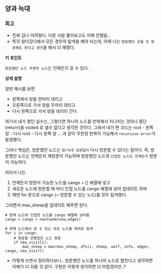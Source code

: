 ## 양과 늑대


### 회고
- 진짜 겁나 어려웠다. 다른 사람 풀이보고도 이해 안됐음.. 
- 특히 왔다갔다해서 모든 경우의 탐색을 해야 되는데, 이때 나는 `방문했던 곳을 또 방문해도 된다고 생각`을 해서 더 헤맸다. 


**키 포인트**


`방문했던 노드 주변의 노드`는 언제든지 갈 수 있다.


**상세 설명**


일번 예시를 보면 
- 왼쪽에서 양을 한마리 데리고
- 오른쪽으로 가서 양을 두마리 데리고
- 다시 왼쪽으로 가서 양을 데리러 간다.


여기서 내가 했던 실수는, 그렇다면 하나의 노드를 반복해서 지나치는 것이니 중단 (return)을 visited 로 셀수 없다고 생각한 것이다. 
그래서 내가 짠 코드는 root - 왼쪽 양 - 다시 root - 다시 왼쪽 양 ... 과 같이 무한정 반복이 가능해서 `recursive error`가 발생했다. 


그러나 핵심은, 방문했던 노드는 `양/늑대 상관없이` 다시 방문할 수 있다는 점이다. 즉, 방문했던 노드는 언제든지 재방문이 가능하며 방문했던 노드와 `인접한 노드도 언제든지` 방문이 가능하다. 


따라서 나는 
1. 언제든지 방문이 가능한 노드를 cango = [] 배열에 넣고
2. 새로운 노드에 방문할 때 마다 인접 노드를 cango 배열에 넣어 업데이트 하며
3. 매번 for 문으로 cango (= 방문할 수 있는 노드)를 모두 탐색했다.

그러면서 max_sheep을 업데이트 해주면 된다. 

```
# 현재 노드와 인접한 노드를 cango 배열에 넣어줌
cango = cango + nextnode(now,edges)

# 현재 노드에서 갈 수 있는 모든 노드를 재귀로 탐색 
for i in cango:
    # 방문을 안했었던 노드 방문
    if new_visit[i]:
        max_sheep = max(max_sheep, dfs(i, sheep, wolf, info, edges, cango, new_visit))
```

- 이렇게 쓰면서 정리하다보니.. 방문했던 노드를 하나의 노드로 합친다고 생각하면 이해가 더 쉬울 것 같다. 구현은 이렇게 생각하면 더 어렵겠지만..? 

